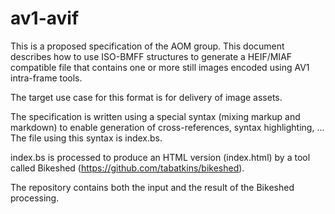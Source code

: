 # av1-avif

This is a proposed specification of the AOM group.
This document describes how to use ISO-BMFF structures to generate a HEIF/MIAF
compatible file that contains one or more still images encoded using AV1
intra-frame tools.

The target use case for this format is for delivery of image assets.

The specification is written using a special syntax (mixing markup and markdown)
to enable generation of cross-references, syntax highlighting, ...
The file using this syntax is index.bs.

index.bs is processed to produce an HTML version (index.html) by a tool
called Bikeshed (https://github.com/tabatkins/bikeshed).

The repository contains both the input and the result of the Bikeshed processing.
